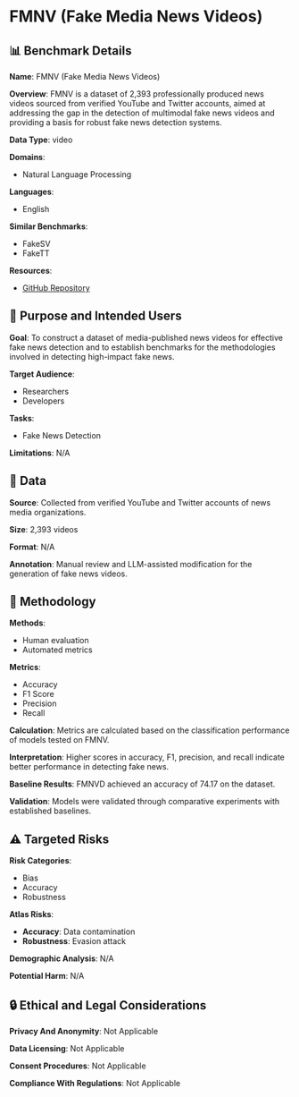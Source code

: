 # FMNV (Fake Media News Videos)

## 📊 Benchmark Details

**Name**: FMNV (Fake Media News Videos)

**Overview**: FMNV is a dataset of 2,393 professionally produced news videos sourced from verified YouTube and Twitter accounts, aimed at addressing the gap in the detection of multimodal fake news videos and providing a basis for robust fake news detection systems.

**Data Type**: video

**Domains**:
- Natural Language Processing

**Languages**:
- English

**Similar Benchmarks**:
- FakeSV
- FakeTT

**Resources**:
- [GitHub Repository](https://github.com/DennisIW/FMNV)

## 🎯 Purpose and Intended Users

**Goal**: To construct a dataset of media-published news videos for effective fake news detection and to establish benchmarks for the methodologies involved in detecting high-impact fake news.

**Target Audience**:
- Researchers
- Developers

**Tasks**:
- Fake News Detection

**Limitations**: N/A

## 💾 Data

**Source**: Collected from verified YouTube and Twitter accounts of news media organizations.

**Size**: 2,393 videos

**Format**: N/A

**Annotation**: Manual review and LLM-assisted modification for the generation of fake news videos.

## 🔬 Methodology

**Methods**:
- Human evaluation
- Automated metrics

**Metrics**:
- Accuracy
- F1 Score
- Precision
- Recall

**Calculation**: Metrics are calculated based on the classification performance of models tested on FMNV.

**Interpretation**: Higher scores in accuracy, F1, precision, and recall indicate better performance in detecting fake news.

**Baseline Results**: FMNVD achieved an accuracy of 74.17 on the dataset.

**Validation**: Models were validated through comparative experiments with established baselines.

## ⚠️ Targeted Risks

**Risk Categories**:
- Bias
- Accuracy
- Robustness

**Atlas Risks**:
- **Accuracy**: Data contamination
- **Robustness**: Evasion attack

**Demographic Analysis**: N/A

**Potential Harm**: N/A

## 🔒 Ethical and Legal Considerations

**Privacy And Anonymity**: Not Applicable

**Data Licensing**: Not Applicable

**Consent Procedures**: Not Applicable

**Compliance With Regulations**: Not Applicable
